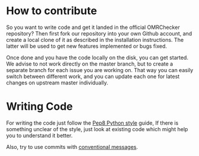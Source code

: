 # How to contribute
So you want to write code and get it landed in the official OMRChecker repository? 
Then first fork our repository into your own Github account, and create a local clone of it as described in the installation instructions. 
The latter will be used to get new features implemented or bugs fixed.

Once done and you have the code locally on the disk, you can get started. We advise to not work directly on the master branch, 
but to create a separate branch for each issue you are working on. That way you can easily switch between different work, 
and you can update each one for latest changes on upstream master individually. 

 
# Writing Code
For writing the code just follow the [Pep8 Python style](https://peps.python.org/pep-0008/) guide, If there is something unclear of the style, just look at existing code which might help you to understand it better.

Also, try to use commits with [conventional messages](https://www.conventionalcommits.org/en/v1.0.0/#summary). 
